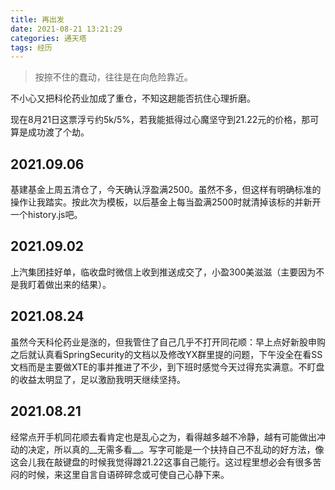 ```yaml
---
title: 再出发
date: 2021-08-21 13:21:29
categories: 通天塔
tags: 经历
---
```


> 按捺不住的蠢动，往往是在向危险靠近。

不小心又把科伦药业加成了重仓，不知这趟能否抗住心理折磨。

<!--more-->

现在8月21日这票浮亏约5k/5%，若我能抵得过心魔坚守到21.22元的价格，那可算是成功渡了个劫。
## 2021.09.06
基建基金上周五清仓了，今天确认浮盈满2500。虽然不多，但这样有明确标准的操作让我踏实。按此次为模板，以后基金上每当盈满2500时就清掉该标的并新开一个history.js吧。
## 2021.09.02
上汽集团挂好单，临收盘时微信上收到推送成交了，小盈300美滋滋（主要因为不是我盯着做出来的结果）。
## 2021.08.24
虽然今天科伦药业是涨的，但我管住了自己几乎不打开同花顺：早上点好新股申购之后就认真看SpringSecurity的文档以及修改YX群里提的问题，下午没全在看SS文档而是主要做XTE的事并推进了不少，到下班时感觉今天过得充实满意。不盯盘的收益太明显了，足以激励我明天继续坚持。
## 2021.08.21
经常点开手机同花顺去看肯定也是乱心之为，看得越多越不冷静，越有可能做出冲动的决定，所以真的__无需多看__。写字可能是一个扶持自己不乱动的好方法，像这会儿我在敲键盘的时候我觉得蹲21.22这事自己能行。这过程里想必会有很多苦闷的时候，来这里自言自语碎碎念或可使自己心静下来。
